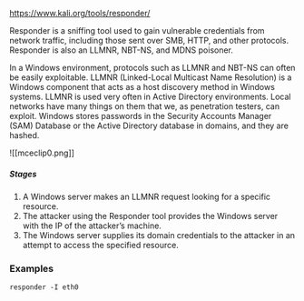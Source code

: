 
https://www.kali.org/tools/responder/

Responder is a sniffing tool used to gain vulnerable credentials from network traffic, including those sent over SMB, HTTP, and other protocols. Responder is also an LLMNR, NBT-NS, and MDNS poisoner.

In a Windows environment, protocols such as LLMNR and NBT-NS can often be easily exploitable. LLMNR (Linked-Local Multicast Name Resolution) is a Windows component that acts as a host discovery method in Windows systems. LLMNR is used very often in Active Directory environments. Local networks have many things on them that we, as penetration testers, can exploit. Windows stores passwords in the Security Accounts Manager (SAM) Database or the Active Directory database in domains, and they are hashed.

![[mceclip0.png]]
##### Stages
1. A Windows server makes an LLMNR request looking for a specific resource.
2. The attacker using the Responder tool provides the Windows server with the IP of the attacker’s machine.
3. The Windows server supplies its domain credentials to the attacker in an attempt to access the specified resource.

### Examples

`responder -I eth0`

